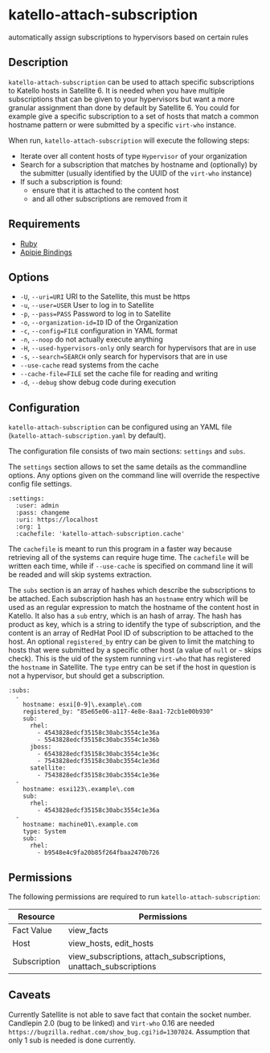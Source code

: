 # katello-attach-subscription

automatically assign subscriptions to hypervisors based on certain rules

## Description

`katello-attach-subscription` can be used to attach specific subscriptions to Katello hosts in Satellite 6. It is needed when you have multiple subscriptions that can be given to your hypervisors but want a more granular assignment than done by default by Satellite 6. You could for example give a specific subscription to a set of hosts that match a common hostname pattern or were submitted by a specific `virt-who` instance.

When run, `katello-attach-subscription` will execute the following steps:

* Iterate over all content hosts of type `Hypervisor` of your organization
* Search for a subscription that matches by hostname and (optionally) by the submitter (usually identified by the UUID of the `virt-who` instance)
* If such a subscription is found:
    * ensure that it is attached to the content host
    * and all other subscriptions are removed from it

## Requirements

* [Ruby](https://www.ruby-lang.org/)
* [Apipie Bindings](https://github.com/Apipie/apipie-bindings)

## Options

* `-U`, `--uri=URI` URI to the Satellite, this must be https
* `-u`, `--user=USER` User to log in to Satellite
* `-p`, `--pass=PASS` Password to log in to Satellite
* `-o`, `--organization-id=ID` ID of the Organization
* `-c`, `--config=FILE` configuration in YAML format
* `-n`, `--noop` do not actually execute anything
* `-H`, `--used-hypervisors-only` only search for hypervisors that are in use
* `-s`, `--search=SEARCH` only search for hypervisors that are in use
* `--use-cache` read systems from the cache
* `--cache-file=FILE` set the cache file for reading and writing
* `-d`, `--debug` show debug code during execution

## Configuration

`katello-attach-subscription` can be configured using an YAML file (`katello-attach-subscription.yaml` by default).

The configuration file consists of two main sections: `settings` and `subs`.

The `settings` section allows to set the same details as the commandline options. Any options given on the command line will override the respective config file settings.

    :settings:
      :user: admin
      :pass: changeme
      :uri: https://localhost
      :org: 1
      :cachefile: 'katello-attach-subscription.cache'

The `cachefile` is meant to run this program in a faster way because retrieving all of the systems can require huge time.
The `cachefile` will be written each time, while if `--use-cache` is specified on command line it will be readed and will skip systems extraction.

The `subs` section is an array of hashes which describe the subscriptions to be attached.
Each subscription hash has an `hostname` entry which will be used as an regular expression to match the hostname of the content host in Katello.
It also has a `sub` entry, which is an hash of array.
The hash has product as key, which is a string to identify the type of subscription, and the content is an array of RedHat Pool ID of subscription to be attached to the host.
An optional `registered_by` entry can be given to limit the matching to hosts that were submitted by a specific other host (a value of `null` or `~` skips check). This is the uid of the system running `virt-who` that has registered the `hostname` in Satellite.
The `type` entry can be set if the host in question is not a hypervisor, but should get a subscription.

    :subs:
      - 
        hostname: esxi[0-9]\.example\.com
        registered_by: "85e65e06-a117-4e8e-8aa1-72cb1e00b930"
        sub:
          rhel:
            - 4543828edcf35158c30abc3554c1e36a
            - 5543828edcf35158c30abc3554c1e36b
          jboss:
            - 6543828edcf35158c30abc3554c1e36c
            - 7543828edcf35158c30abc3554c1e36d
          satellite:
            - 7543828edcf35158c30abc3554c1e36e
      -
        hostname: esxi123\.example\.com
        sub:
          rhel:
            - 4543828edcf35158c30abc3554c1e36a
      -
        hostname: machine01\.example.com
        type: System
        sub:
          rhel:
            - b9548e4c9fa20b85f264fbaa2470b726


## Permissions

The following permissions are required to run `katello-attach-subscription`:

| Resource | Permissions |
|----------|-------------|
| Fact Value | view_facts|
| Host | view_hosts, edit_hosts|
| Subscription | view_subscriptions, attach_subscriptions, unattach_subscriptions|


## Caveats

Currently Satellite is not able to save fact that contain the socket number. Candlepin 2.0 (bug to be linked) and `Virt-who` 0.16 are needed `https://bugzilla.redhat.com/show_bug.cgi?id=1307024`.
Assumption that only 1 sub is needed is done currently.
